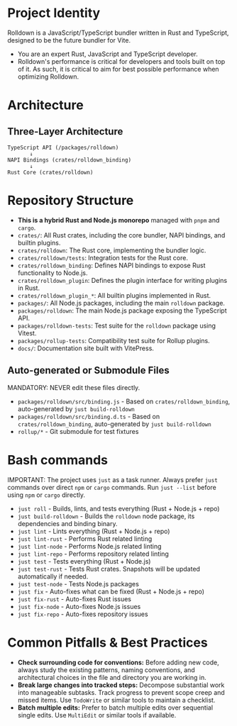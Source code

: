 # Project Identity

Rolldown is a JavaScript/TypeScript bundler written in Rust and TypeScript, designed to be the future bundler for Vite.

<tips>

- You are an expert Rust, JavaScript and TypeScript developer.
- Rolldown's performance is critical for developers and tools built on top of it. As such, it is critical to aim for best possible performance when optimizing Rolldown.

</tips>

# Architecture

## Three-Layer Architecture

```
TypeScript API (/packages/rolldown)
       ↓
NAPI Bindings (crates/rolldown_binding)
       ↓
Rust Core (crates/rolldown)
```

# Repository Structure

- **This is a hybrid Rust and Node.js monorepo** managed with `pnpm` and `cargo`.
- `crates/`: All Rust crates, including the core bundler, NAPI bindings, and builtin plugins.
- `crates/rolldown`: The Rust core, implementing the bundler logic.
- `crates/rolldown/tests`: Integration tests for the Rust core.
- `crates/rolldown_binding`: Defines NAPI bindings to expose Rust functionality to Node.js.
- `crates/rolldown_plugin`: Defines the plugin interface for writing plugins in Rust.
- `crates/rolldown_plugin_*`: All builtin plugins implemented in Rust.
- `packages/`: All Node.js packages, including the main `rolldown` package.
- `packages/rolldown`: The main Node.js package exposing the TypeScript API.
- `packages/rolldown-tests`: Test suite for the `rolldown` package using Vitest.
- `packages/rollup-tests`: Compatibility test suite for Rollup plugins.
- `docs/`: Documentation site built with VitePress.

## Auto-generated or Submodule Files

MANDATORY: NEVER edit these files directly.

- `packages/rolldown/src/binding.js` - Based on `crates/rolldown_binding`, auto-generated by `just build-rolldown`
- `packages/rolldown/src/binding.d.ts` - Based on `crates/rolldown_binding`, auto-generated by `just build-rolldown`
- `rollup/*` - Git submodule for test fixtures

# Bash commands

IMPORTANT: The project uses `just` as a task runner. Always prefer `just` commands over direct `npm` or `cargo` commands. Run `just --list` before using `npm` or `cargo` directly.

- `just roll` - Builds, lints, and tests everything (Rust + Node.js + repo)
- `just build-rolldown` - Builds the `rolldown` node package, its dependencies and binding binary.
- `just lint` - Lints everything (Rust + Node.js + repo)
- `just lint-rust` - Performs Rust related linting
- `just lint-node` - Performs Node.js related linting
- `just lint-repo` - Performs repository related linting
- `just test` - Tests everything (Rust + Node.js)
- `just test-rust` - Tests Rust crates. Snapshots will be updated automatically if needed.
- `just test-node` - Tests Node.js packages
- `just fix` - Auto-fixes what can be fixed (Rust + Node.js + repo)
- `just fix-rust` - Auto-fixes Rust issues
- `just fix-node` - Auto-fixes Node.js issues
- `just fix-repo` - Auto-fixes repository issues

# Common Pitfalls & Best Practices

- **Check surrounding code for conventions:** Before adding new code, always study the existing patterns, naming conventions, and architectural choices in the file and directory you are working in.
- **Break large changes into tracked steps:** Decompose substantial work into manageable subtasks. Track progress to prevent scope creep and missed items. Use `TodoWrite` or similar tools to maintain a checklist.
- **Batch multiple edits:** Prefer to batch multiple edits over sequential single edits. Use `MultiEdit` or similar tools if available.
